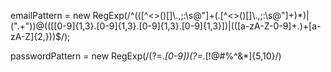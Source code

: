   emailPattern = new RegExp(/^(([^<>()[\]\\.,;:\s@"]+(\.[^<>()[\]\\.,;:\s@"]+)*)|(".+"))@((\[[0-9]{1,3}\.[0-9]{1,3}\.[0-9]{1,3}\.[0-9]{1,3}\])|(([a-zA-Z\-0-9]+\.)+[a-zA-Z]{2,}))$/);



passwordPattern = new RegExp(/(?=.*[0-9])(?=.*[!@#$%^&*])[a-zA-Z0-9!@#$%^&*]{5,10}/)